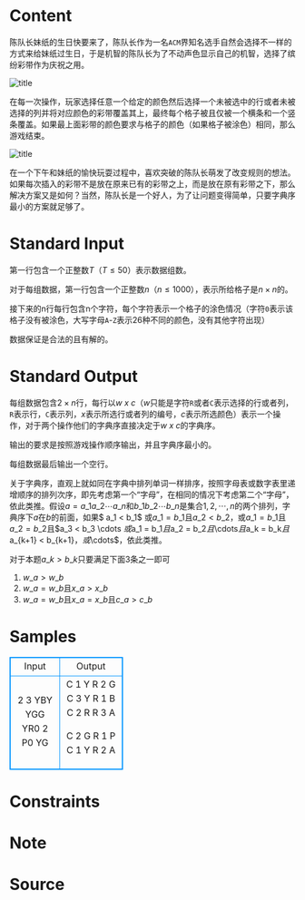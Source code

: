 
# Content

陈队长妹纸的生日快要来了，陈队长作为一名`ACM`界知名选手自然会选择不一样的方式来给妹纸过生日，于是机智的陈队长为了不动声色显示自己的机智，选择了缤纷彩带作为庆祝之用。

![title](/source/lutece/bin-fen-cai-dai/img/aHR0cHM6Ly9hY20udWVzdGMuZWR1LmNuL21lZGlhL2ltYWdlL3Byb2JsZW0vMTAyMi8yMDE0MTIxMzAwMzE1OTQ3NjEwLmpwZw==.jpg)

在每一次操作，玩家选择任意一个给定的颜色然后选择一个未被选中的行或者未被选择的列并将对应颜色的彩带覆盖其上，最终每个格子被且仅被一个横条和一个竖条覆盖。如果最上面彩带的颜色要求与格子的颜色（如果格子被涂色）相同，那么游戏结束。

![title](/source/lutece/bin-fen-cai-dai/img/aHR0cHM6Ly9hY20udWVzdGMuZWR1LmNuL21lZGlhL2ltYWdlL3Byb2JsZW0vMTAyMi8yMDE0MTIxMzAwMzIxNzA2NzExLmpwZw==.jpg)

在一个下午和妹纸的愉快玩耍过程中，喜欢突破的陈队长萌发了改变规则的想法。如果每次插入的彩带不是放在原来已有的彩带之上，而是放在原有彩带之下，那么解决方案又是如何？当然，陈队长是一个好人，为了让问题变得简单，只要字典序最小的方案就足够了。

# Standard Input

第一行包含一个正整数$T（T \leq 50）$表示数据组数。

对于每组数据，第一行包含一个正整数$n（n \leq 1000）$，表示所给格子是$n \times n$的。

接下来的n行每行包含n个字符，每个字符表示一个格子的涂色情况（字符`0`表示该格子没有被涂色，大写字母`A`-`Z`表示$26$种不同的颜色，没有其他字符出现）

数据保证是合法的且有解的。

# Standard Output

每组数据包含$2 \times n$行，每行以$w$ $x$ $c$（$w$只能是字符`R`或者`C`表示选择的行或者列，`R`表示行，`C`表示列，$x$表示所选行或者列的编号，$c$表示所选颜色）表示一个操作，对于两个操作他们的字典序直接决定于$w$ $x$ $c$的字典序。

输出的要求是按照游戏操作顺序输出，并且字典序最小的。

每组数据最后输出一个空行。

  关于字典序，直观上就如同在字典中排列单词一样排序，按照字母表或数字表里递增顺序的排列次序，即先考虑第一个“字母”，在相同的情况下考虑第二个“字母”，依此类推。假设$a=a\_1a\_2\cdots a\_n$和$b\_1b\_2 \cdots b\_n$是集合${1,2, \cdots ,n}$的两个排列，字典序下$a$在$b$的前面，如果$ a\_1 < b\_1$ 或$a\_1 = b\_1$且$a\_2 < b\_2$，或$a\_1 = b\_1$且$a\_2 = b\_2$且$a\_3 < b\_3 \cdots $或$a\_1 = b\_1$且$a\_2 = b\_2$且$\cdots$且$a\_k = b\_k$且$a\_{k+1} < b\_{k+1}$，或$\cdots$，依此类推。

对于本题$a\_k > b\_k$只要满足下面$3$条之一即可
1. $w\_a > w\_b$
2. $w\_a = w\_b$且$x\_a > x\_b$
3. $w\_a = w\_b$且$x\_a = x\_b$且$c\_a > c\_b$

# Samples

<style>
        table,table tr th, table tr td { border:1px solid #0094ff; }
        table { width: 200px; min-height: 25px; line-height: 25px; text-align: center; border-collapse: collapse;}   
    </style>
<table>
	<tr>
		<td>Input</td>
		<td>Output</td>
	</tr>
<tr><td>2
3
YBY
YGG
YR0
2
P0
YG
</td><td>C 1 Y
R 2 G
C 3 Y
R 1 B
C 2 R
R 3 A

C 2 G
R 1 P
C 1 Y
R 2 A

</td></tr></table>


# Constraints



# Note



# Source


